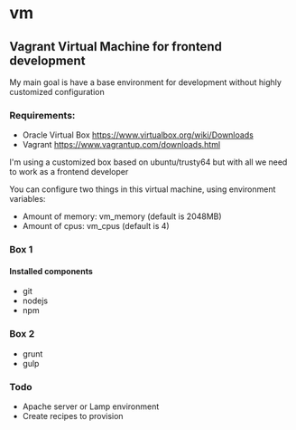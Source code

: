 # vm
## Vagrant Virtual Machine for frontend development  
My main goal is have a base environment for development without highly customized configuration  

### Requirements:
- Oracle Virtual Box https://www.virtualbox.org/wiki/Downloads  
- Vagrant https://www.vagrantup.com/downloads.html  

I'm using a customized box based on ubuntu/trusty64 but with all we need to work as a frontend developer  

You can configure two things in this virtual machine, using environment variables:  
  - Amount of memory: vm_memory (default is 2048MB)
  - Amount of cpus: vm_cpus (default is 4)  

### Box 1
#### Installed components  
  - git
  - nodejs
  - npm
  
### Box 2
  - grunt
  - gulp

### Todo
  - Apache server or Lamp environment
  - Create recipes to provision